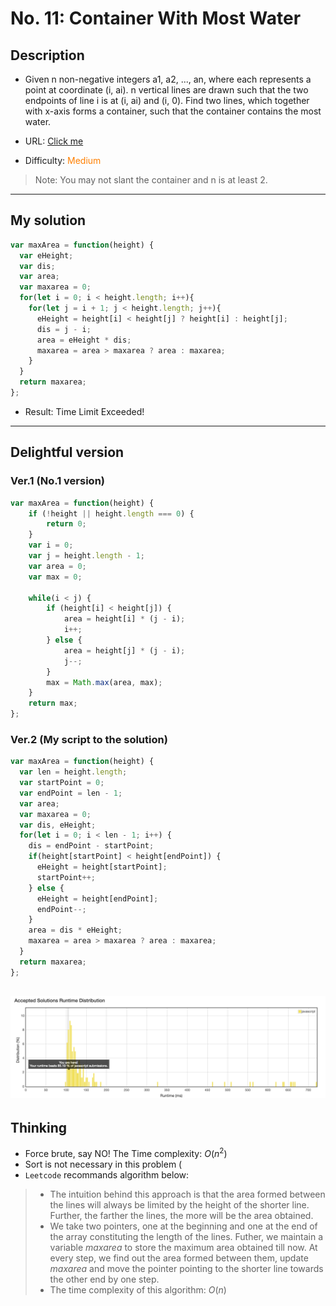 No. 11: Container With Most Water
================
## Description
* Given n non-negative integers a1, a2, ..., an, where each represents a point at coordinate (i, ai). n vertical lines are drawn such that the two endpoints of line i is at (i, ai) and (i, 0). Find two lines, which together with x-axis forms a container, such that the container contains the most water.

* URL: [Click me](https://leetcode.com/problems/container-with-most-water/#/description)
* Difficulty: <font color="#FF7F00">Medium</font> <!-- Green:#90EE90 Red:#FF0000 Orange: #FF7F00 -->

> Note: You may not slant the container and n is at least 2.
-------------
## My solution
```javascript
var maxArea = function(height) {
  var eHeight;
  var dis;
  var area;
  var maxarea = 0;
  for(let i = 0; i < height.length; i++){
    for(let j = i + 1; j < height.length; j++){
      eHeight = height[i] < height[j] ? height[i] : height[j];
      dis = j - i;
      area = eHeight * dis;
      maxarea = area > maxarea ? area : maxarea;
    }
  }
  return maxarea;
};
```
* Result: Time Limit Exceeded!
-------------
## Delightful version
### Ver.1 (No.1 version)
```javascript
var maxArea = function(height) {
    if (!height || height.length === 0) {
        return 0;
    }
    var i = 0;
    var j = height.length - 1;
    var area = 0;
    var max = 0;

    while(i < j) {
        if (height[i] < height[j]) {
            area = height[i] * (j - i);
            i++;
        } else {
            area = height[j] * (j - i);
            j--;
        }
        max = Math.max(area, max);
    }
    return max;
};
```
### Ver.2 (My script to the solution)
```javascript
var maxArea = function(height) {
  var len = height.length;
  var startPoint = 0;
  var endPoint = len - 1;
  var area;
  var maxarea = 0;
  var dis, eHeight;
  for(let i = 0; i < len - 1; i++) {
    dis = endPoint - startPoint;
    if(height[startPoint] < height[endPoint]) {
      eHeight = height[startPoint];
      startPoint++;
    } else {
      eHeight = height[endPoint];
      endPoint--;
    }
    area = dis * eHeight;
    maxarea = area > maxarea ? area : maxarea;
  }
  return maxarea;
};
```
![Time](no.11.png "Accepted")
-------------
## Thinking
* Force brute, say NO! The Time complexity: ​​$O(n^2)$
* Sort is not necessary in this problem (
* `Leetcode` recommands algorithm below:
> * The intuition behind this approach is that the area formed between the lines will always be limited by the height of the shorter line. Further, the farther the lines, the more will be the area obtained.
> *  We take two pointers, one at the beginning and one at the end of the array constituting the length of the lines. Futher, we maintain a variable $maxarea$ to store the maximum area obtained till now. At every step, we find out the area formed between them, update $maxarea$ and move the pointer pointing to the shorter line towards the other end by one step.
> * The time complexity of this algorithm: $O(n)$
